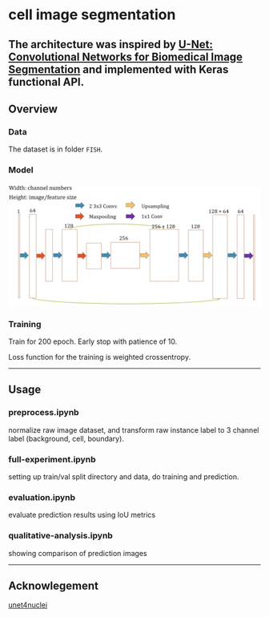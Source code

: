# cell image segmentation  

The architecture was inspired by [U-Net: Convolutional Networks for Biomedical Image Segmentation](http://lmb.informatik.uni-freiburg.de/people/ronneber/u-net/)
and implemented with Keras functional API.
---

## Overview

### Data

The dataset is in folder `FISH`.

### Model

![imgs/unet-structure.jpg](imgs/unet-structure.jpg)

### Training

Train for 200 epoch. Early stop with patience of 10.

Loss function for the training is weighted crossentropy.

---

## Usage

### preprocess.ipynb
normalize raw image dataset, and transform raw instance label to 3 channel label (background, cell, boundary).

### full-experiment.ipynb
setting up train/val split directory and data, do training and prediction.

### evaluation.ipynb
evaluate prediction results using IoU metrics

### qualitative-analysis.ipynb
showing comparison of prediction images

---


## Acknowlegement

[unet4nuclei](https://github.com/carpenterlab/unet4nuclei)
